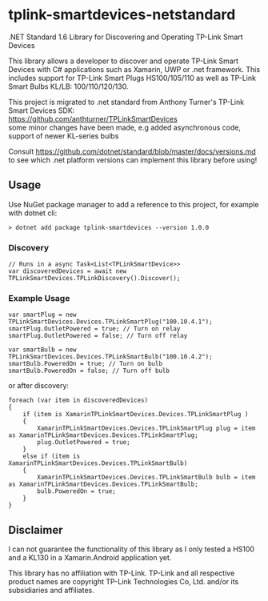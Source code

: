 # tplink-smartdevices-netstandard
.NET Standard 1.6 Library for Discovering and Operating TP-Link Smart Devices 

This library allows a developer to discover and operate TP-Link Smart Devices with C# applications such as Xamarin, UWP or .net framework.
This includes support for TP-Link Smart Plugs HS100/105/110 as well as TP-Link Smart Bulbs KL/LB: 100/110/120/130.

This project is migrated to .net standard from Anthony Turner's TP-Link Smart Devices SDK: <br>
https://github.com/anthturner/TPLinkSmartDevices <br>
some minor changes have been made, e.g added asynchronous code, support of newer KL-series bulbs

Consult https://github.com/dotnet/standard/blob/master/docs/versions.md to see which .net platform versions can implement this library before using!

## Usage
Use NuGet package manager to add a reference to this project, for example with dotnet cli:
```
> dotnet add package tplink-smartdevices --version 1.0.0
```
### Discovery
	// Runs in a async Task<List<TPLinkSmartDevice>>
	var discoveredDevices = await new TPLinkSmartDevices.TPLinkDiscovery().Discover();


### Example Usage
    var smartPlug = new TPLinkSmartDevices.Devices.TPLinkSmartPlug("100.10.4.1");
    smartPlug.OutletPowered = true; // Turn on relay
    smartPlug.OutletPowered = false; // Turn off relay

    var smartBulb = new TPLinkSmartDevices.Devices.TPLinkSmartBulb("100.10.4.2");
    smartBulb.PoweredOn = true; // Turn on bulb
    smartBulb.PoweredOn = false; // Turn off bulb
 
or after discovery:
    
    foreach (var item in discoveredDevices)
    {
        if (item is XamarinTPLinkSmartDevices.Devices.TPLinkSmartPlug )
        {
            XamarinTPLinkSmartDevices.Devices.TPLinkSmartPlug plug = item as XamarinTPLinkSmartDevices.Devices.TPLinkSmartPlug;
            plug.OutletPowered = true;
        }
        else if (item is XamarinTPLinkSmartDevices.Devices.TPLinkSmartBulb) 
        {
            XamarinTPLinkSmartDevices.Devices.TPLinkSmartBulb bulb = item as XamarinTPLinkSmartDevices.Devices.TPLinkSmartBulb;
            bulb.PoweredOn = true;
        }
    }

## Disclaimer
I can not guarantee the functionality of this library as I only tested a HS100 and a KL130 in a Xamarin.Android application yet.

This library has no affiliation with TP-Link.
TP-Link and all respective product names are copyright TP-Link Technologies Co, Ltd. and/or its subsidiaries and affiliates.
